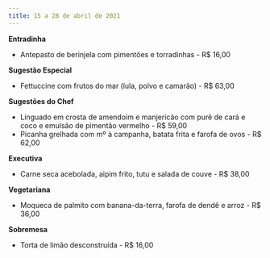```yaml
---
title: 15 a 28 de abril de 2021
---
```

**Entradinha**

* Antepasto de berinjela com pimentões e torradinhas - R$ 16,00

**Sugestão Especial** 

* Fettuccine com frutos do mar (lula, polvo e camarão) - R$ 63,00

**Sugestões do Chef**

* Linguado em crosta de amendoim e manjericão com purê de cará e coco e emulsão de pimentão vermelho - R$ 59,00
* Picanha grelhada com mº à campanha, batata frita e farofa de ovos - R$ 62,00

**Executiva**

* Carne seca acebolada, aipim frito, tutu e salada de couve - R$ 38,00

**Vegetariana**

* Moqueca de palmito com banana-da-terra, farofa de dendê e arroz - R$ 36,00

**Sobremesa**

* Torta de limão desconstruída - R$ 16,00